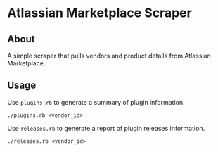 Atlassian Marketplace Scraper
=============================

About
-----

A simple scraper that pulls vendors and product details from Atlassian Marketplace.

Usage
-----

Use `plugins.rb` to generate a summary of plugin information.

    ./plugins.rb <vendor_id>

Use `releases.rb` to generate a report of plugin releases information.

    ./releases.rb <vendor_id>

